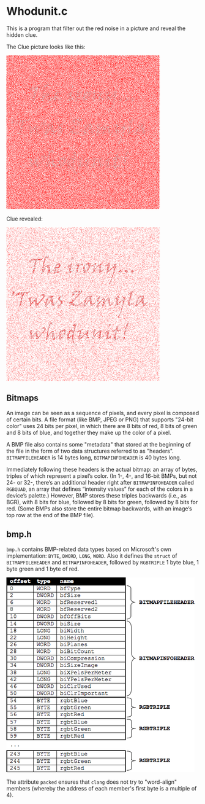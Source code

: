 # Whodunit.c

 This is a program that filter out the red noise in a picture and reveal the hidden clue.

The Clue picture looks like this:

 ![Clue](clue.bmp)

Clue revealed:

![verdict](verdict.bmp)

## Bitmaps

 An image can be seen as a sequence of pixels, and every pixel is composed of certain bits. A file format (like BMP, JPEG or PNG) that supports "24-bit color" uses 24 bits per pixel, in which there are 8 bits of red, 8 bits of green and 8 bits of blue, and together they make up the color of a pixel.

 A BMP file also contains some "metadata" that stored at the beginning of the file in the form of two data structures referred to as "headers". `BITMAPFILEHEADER` is 14 bytes long, `BITMAPINFOHEADER` is 40 bytes long.

 Immediately following these headers is the actual bitmap: an array of bytes, triples of which represent a pixel’s color. (In 1-, 4-, and 16-bit BMPs, but not 24- or 32-, there’s an additional header right after `BITMAPINFOHEADER` called `RGBQUAD`, an array that defines “intensity values” for each of the colors in a device’s palette.) However, BMP stores these triples backwards (i.e., as BGR), with 8 bits for blue, followed by 8 bits for green, followed by 8 bits for red. (Some BMPs also store the entire bitmap backwards, with an image’s top row at the end of the BMP file).

## bmp.h

`bmp.h` contains BMP-related data types based on Microsoft's own implementation: `BYTE`, `DWORD`, `LONG`, `WORD`.
Also it defines the `struct` of `BITMAPFILEHEADER` and `BITMAPINFOHEADER`, followed by `RGBTRIPLE`  1 byte blue, 1 byte green and 1 byte of red.

![Bitmap on Disk](bitmap.png)

The attribute `packed` ensures that `clang` does not try to "word-align" members (whereby the address of each member's first byte is a multiple of 4).